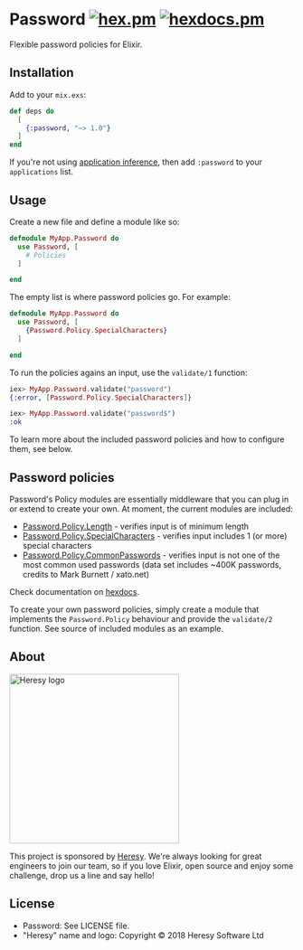 # Password [![hex.pm](https://img.shields.io/hexpm/v/password.svg?style=flat-square)](https://hex.pm/packages/password) [![hexdocs.pm](https://img.shields.io/badge/docs-latest-green.svg?style=flat-square)](https://hexdocs.pm/password)

Flexible password policies for Elixir.

## Installation

Add to your `mix.exs`:

```elixir
def deps do
  [
    {:password, "~> 1.0"}
  ]
end
```

If you're not using [application inference](https://elixir-lang.org/blog/2017/01/05/elixir-v1-4-0-released/#application-inference), then add `:password` to your `applications` list.

## Usage

Create a new file and define a module like so:

```elixir
defmodule MyApp.Password do
  use Password, [
    # Policies
  ]

end
```

The empty list is where password policies go. For example:

```elixir
defmodule MyApp.Password do
  use Password, [
    {Password.Policy.SpecialCharacters}
  ]

end
```

To run the policies agains an input, use the `validate/1` function:

```elixir
iex> MyApp.Password.validate("password")
{:error, [Password.Policy.SpecialCharacters]}

iex> MyApp.Password.validate("password$")
:ok
```

To learn more about the included password policies and how to configure them,
see below.

## Password policies

Password's Policy modules are essentially middleware that you can plug
in or extend to create your own. At moment, the current modules are included:

- [Password.Policy.Length](https://hexdocs.pm/password/Password.Policy.Length.html) - verifies input is of minimum length
- [Password.Policy.SpecialCharacters](https://hexdocs.pm/password/Password.Policy.SpecialCharacters.html) - verifies input includes 1 (or more) special characters
- [Password.Policy.CommonPasswords](https://hexdocs.pm/password/Password.Policy.CommonPasswords.html) - verifies input is not one of the most common used passwords (data set includes ~400K passwords, credits to Mark Burnett / xato.net)

Check documentation on [hexdocs](https://hexdocs.pm/password/api-reference.html).

To create your own password policies, simply create a module that implements the `Password.Policy` behaviour and provide the `validate/2` function. See source of included modules as an example.

## About

<img src="http://cdn.heresy.io/media/logo.png" alt="Heresy logo" width=300>

This project is sponsored by [Heresy](http://heresy.io). We're always looking for great engineers to join our team, so if you love Elixir, open source and enjoy some challenge, drop us a line and say hello!

## License

* Password: See LICENSE file.
* "Heresy" name and logo: Copyright © 2018 Heresy Software Ltd
